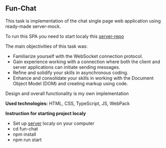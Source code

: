 ## Fun-Chat
This task is implementation of the chat single page web application using ready-made server-mock.

To run this SPA you need to start localy this [server-repo](https://github.com/rolling-scopes-school/fun-chat-server/tree/main)

The main objectivities of this task was: 
- Familiarize yourself with the WebSocket connection protocol.
- Gain experience working with a connection where both the client and server applications can initiate sending messages.
- Refine and solidify your skills in asynchronous coding.
- Enhance and consolidate your skills in working with the Document Object Model (DOM) and creating markup using code.

Design and overall functionality is my own implementation

**Used technologies:** HTML, CSS, TypeScript, JS, WebPack

**Instruction for starting project localy**
- Set up [server](https://github.com/rolling-scopes-school/fun-chat-server/tree/main) localy on your computer
- cd fun-chat
- npm install
- npm run start
